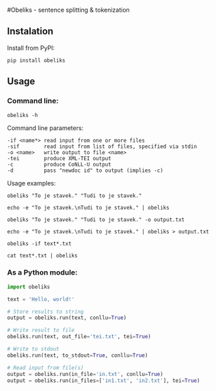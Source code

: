 #Obeliks - sentence splitting & tokenization

## Instalation

Install from PyPI:
```shell
pip install obeliks
```

## Usage

### Command line:
```shell
obeliks -h
```

Command line parameters:
```
-if <name*>	read input from one or more files
-sif		read input from list of files, specified via stdin
-o <name>	write output to file <name>
-tei		produce XML-TEI output
-c		    produce CoNLL-U output
-d		    pass "newdoc id" to output (implies -c)
```

Usage examples:
```shell
obeliks "To je stavek." "Tudi to je stavek."
```
```shell
echo -e "To je stavek.\nTudi to je stavek." | obeliks
```
```shell
obeliks "To je stavek." "Tudi to je stavek." -o output.txt
```
```shell
echo -e "To je stavek.\nTudi to je stavek." | obeliks > output.txt
```
```shell
obeliks -if text*.txt
```
```shell
cat text*.txt | obeliks
```


### As a Python module:
```python
import obeliks

text = 'Hello, world!'

# Store results to string
output = obeliks.run(text, conllu=True)

# Write result to file
obeliks.run(text, out_file='tei.txt', tei=True)

# Write to stdout
obeliks.run(text, to_stdout=True, conllu=True)

# Read input from file(s)
output = obeliks.run(in_file='in.txt', conllu=True)
output = obeliks.run(in_files=['in1.txt', 'in2.txt'], tei=True)
```

